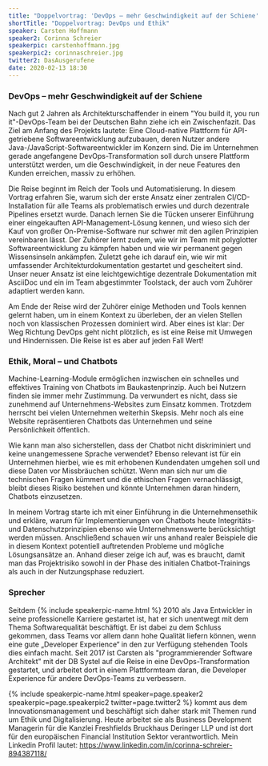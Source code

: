 ```yaml
---
title: "Doppelvortrag: 'DevOps – mehr Geschwindigkeit auf der Schiene' und 'Ethik, Moral – und Chatbots'"
shortTitle: "Doppelvortrag: DevOps und Ethik"
speaker: Carsten Hoffmann
speaker2: Corinna Schreier
speakerpic: carstenhoffmann.jpg
speakerpic2: corinnaschreier.jpg
twitter2: DasAusgerufene
date: 2020-02-13 18:30
---
```


### DevOps – mehr Geschwindigkeit auf der Schiene

Nach gut 2 Jahren als Architekturschaffender in einem "You build it, you run it"-DevOps-Team bei der Deutschen Bahn ziehe ich ein Zwischenfazit. Das Ziel am Anfang des Projekts lautete: Eine Cloud-native Plattform für API-getriebene Softwareentwicklung aufzubauen, deren Nutzer andere Java-/JavaScript-Softwareentwickler im Konzern sind. Die im Unternehmen gerade angefangene DevOps-Transformation soll durch unsere Plattform unterstützt werden, um die Geschwindigkeit, in der neue Features den Kunden erreichen, massiv zu erhöhen.

Die Reise beginnt im Reich der Tools und Automatisierung. In diesem Vortrag erfahren Sie, warum sich der erste Ansatz einer zentralen CI/CD-Installation für alle Teams als problematisch erwies und durch dezentrale Pipelines ersetzt wurde. Danach lernen Sie die Tücken unserer Einführung einer eingekauften API-Management-Lösung kennen, und wieso sich der Kauf von großer On-Premise-Software nur schwer mit den agilen Prinzipien vereinbaren lässt. Der Zuhörer lernt zudem, wie wir im Team mit polyglotter Softwareentwicklung zu kämpfen haben und wie wir permanent gegen Wissensinseln ankämpfen. Zuletzt gehe ich darauf ein, wie wir mit umfassender Architekturdokumentation gestartet und gescheitert sind. Unser neuer Ansatz ist eine leichtgewichtige dezentrale Dokumentation mit AsciiDoc und ein im Team abgestimmter Toolstack, der auch vom Zuhörer adaptiert werden kann.

Am Ende der Reise wird der Zuhörer einige Methoden und Tools kennen gelernt haben, um in einem Kontext zu überleben, der an vielen Stellen noch von klassischen Prozessen dominiert wird. Aber eines ist klar: Der Weg Richtung DevOps geht nicht plötzlich, es ist eine Reise mit Umwegen und Hindernissen. Die Reise ist es aber auf jeden Fall Wert!

### Ethik, Moral – und Chatbots

Machine-Learning-Module ermöglichen inzwischen ein schnelles und effektives Training von Chatbots im Baukastenprinzip. Auch bei Nutzern finden sie immer mehr Zustimmung. Da verwundert es nicht, dass sie zunehmend auf Unternehmens-Websites zum Einsatz kommen. Trotzdem herrscht bei vielen Unternehmen weiterhin Skepsis. Mehr noch als eine Website repräsentieren Chatbots das Unternehmen und seine Persönlichkeit öffentlich.

Wie kann man also sicherstellen, dass der Chatbot nicht diskriminiert und keine unangemessene Sprache verwendet? Ebenso relevant ist für ein Unternehmen hierbei, wie es mit erhobenen Kundendaten umgehen soll und diese Daten vor Missbräuchen schützt. Wenn man sich nur um die technischen Fragen kümmert und die ethischen Fragen vernachlässigt, bleibt dieses Risiko bestehen und könnte Unternehmen daran hindern, Chatbots einzusetzen.

In meinem Vortrag starte ich mit einer Einführung in die Unternehmensethik und erkläre, warum für Implementierungen von Chatbots heute Integritäts- und Datenschutzprinzipien ebenso wie Unternehmenswerte berücksichtigt werden müssen. Anschließend schauen wir uns anhand realer Beispiele die in diesem Kontext potentiell auftretenden Probleme und mögliche Lösungsansätze an. Anhand dieser zeige ich auf, was es braucht, damit man das Projektrisiko sowohl in der Phase des initialen Chatbot-Trainings als auch in der Nutzungsphase reduziert.
	
### Sprecher

Seitdem {% include speakerpic-name.html %} 2010 als Java Entwickler in seine professionelle Karriere gestartet ist, hat er sich unentwegt mit dem Thema Softwarequalität beschäftigt. Er ist dabei zu dem Schluss gekommen, dass Teams vor allem dann hohe Qualität liefern können, wenn eine gute „Developer Experience“ in den zur Verfügung stehenden Tools dies einfach macht. Seit 2017 ist Carsten als "programmierender Software Architekt" mit der DB Systel auf die Reise in eine DevOps-Transformation gestartet, und arbeitet dort in einem Plattformteam daran, die Developer Experience für andere DevOps-Teams zu verbessern.

{% include speakerpic-name.html speaker=page.speaker2 speakerpic=page.speakerpic2 twitter=page.twitter2 %} kommt aus dem Innovationsmanagement und beschäftigt sich daher stark mit Themen rund um Ethik und Digitalisierung. 
Heute arbeitet sie als Business Development Managerin für die Kanzlei Freshfields Bruckhaus Deringer LLP und ist dort für den europäischen Financial Institution Sektor verantwortlich.
Mein Linkedin Profil lautet: https://www.linkedin.com/in/corinna-schreier-894387118/ 